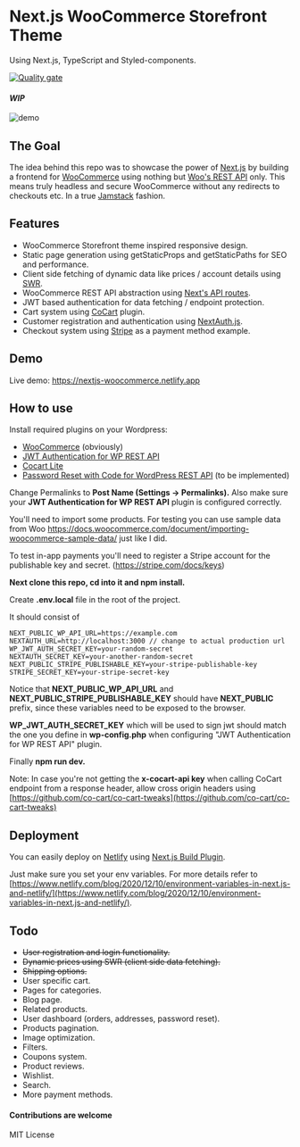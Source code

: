 # Next.js WooCommerce Storefront Theme 
Using Next.js, TypeScript and Styled-components.



[![Quality gate](https://sonarcloud.io/api/project_badges/quality_gate?project=Onixaz_nextjs-woocommerce-storefront)](https://sonarcloud.io/dashboard?id=Onixaz_nextjs-woocommerce-storefront)

#### *WIP*

![demo](https://github.com/Onixaz/nextjs-woocommerce-storefront/blob/main/public/demo.gif)




## The Goal

The idea behind this repo was to showcase the power of [Next.js](https://nextjs.org/) by building a frontend for [WooCommerce](https://woocommerce.com/) using nothing but [Woo's REST API](https://woocommerce.github.io/woocommerce-rest-api-docs/) only. This means truly headless and secure WooCommerce without any redirects to checkouts etc. In a true [Jamstack](https://jamstack.org/) fashion.



## Features
* WooCommerce Storefront theme inspired responsive design.
* Static page generation using getStaticProps and getStaticPaths for SEO and performance.
* Client side fetching of dynamic data like prices / account details using [SWR](https://swr.vercel.app/).
* WooCommerce REST API abstraction using [Next's API routes](https://nextjs.org/docs/api-routes/introduction).
* JWT based authentication for data fetching / endpoint protection.
* Cart system using [CoCart](https://wordpress.org/plugins/cart-rest-api-for-woocommerce) plugin.
* Customer registration and authentication using [NextAuth.js](https://next-auth.js.org/). 
* Checkout system using [Stripe](https://stripe.com/) as a payment method example.


## Demo



Live demo: https://nextjs-woocommerce.netlify.app


## How to use

Install required plugins on your Wordpress:
* [WooCommerce](https://wordpress.org/plugins/woocommerce/) (obviously)
* [JWT Authentication for WP REST API](https://wordpress.org/plugins/jwt-authentication-for-wp-rest-api/)
* [Cocart Lite](https://wordpress.org/plugins/cart-rest-api-for-woocommerce)
* [Password Reset with Code for WordPress REST API](https://wordpress.org/plugins/bdvs-password-reset/) (to be implemented)

Change Permalinks to **Post Name (Settings -> Permalinks).** Also make sure your **JWT Authentication for WP REST API** plugin is configured correctly. 


You'll need to import some products. For testing you can use sample data from Woo https://docs.woocommerce.com/document/importing-woocommerce-sample-data/ just like I did.

To test in-app payments you'll need to register a Stripe account for the publishable key and secret. (https://stripe.com/docs/keys) 

**Next clone this repo, cd into it and npm install.**

Create **.env.local** file in the root of the project. 

It should consist of 


``` 
NEXT_PUBLIC_WP_API_URL=https://example.com
NEXTAUTH_URL=http://localhost:3000 // change to actual production url
WP_JWT_AUTH_SECRET_KEY=your-random-secret
NEXTAUTH_SECRET_KEY=your-another-random-secret
NEXT_PUBLIC_STRIPE_PUBLISHABLE_KEY=your-stripe-publishable-key
STRIPE_SECRET_KEY=your-stripe-secret-key

```

Notice that **NEXT_PUBLIC_WP_API_URL** and **NEXT_PUBLIC_STRIPE_PUBLISHABLE_KEY** should have **NEXT_PUBLIC** prefix, since these variables need to be exposed to the browser. 

**WP_JWT_AUTH_SECRET_KEY** which will be used to sign jwt should match the one you define in **wp-config.php** when configuring "JWT Authentication for WP REST API" plugin.

Finally **npm run dev.**

Note: In case you're not getting the **x-cocart-api key** when calling CoCart endpoint from a response header, allow cross origin headers using [https://github.com/co-cart/co-cart-tweaks](https://github.com/co-cart/co-cart-tweaks)




## Deployment

You can easily deploy on [Netlify](https://www.netlify.com) using [Next.js Build Plugin](https://github.com/netlify/netlify-plugin-nextjs). 

Just make sure you set your env variables. For more details refer to [https://www.netlify.com/blog/2020/12/10/environment-variables-in-next.js-and-netlify/](https://www.netlify.com/blog/2020/12/10/environment-variables-in-next.js-and-netlify/).

##  Todo

* ~~User registration and login functionality.~~
* ~~Dynamic prices using SWR (client side data fetching).~~
* ~~Shipping options.~~
* User specific cart.
* Pages for categories.
* Blog page.
* Related products.
* User dashboard (orders, addresses, password reset).
* Products pagination.
* Image optimization.
* Filters.
* Coupons system.
* Product reviews.
* Wishlist.
* Search.
* More payment methods.


#### Contributions are welcome

MIT License
